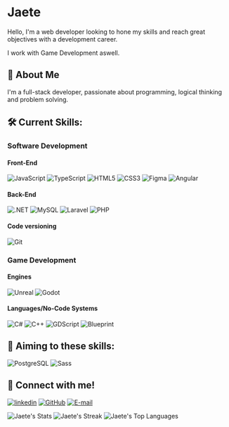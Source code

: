 
# Jaete  

Hello, I'm a web developer looking to hone my skills and reach great objectives with a development career.

I work with Game Development aswell.


## 🚀 About Me

I'm a full-stack developer, passionate about programming, logical thinking and problem solving.

## 🛠 Current Skills:

### Software Development
#### Front-End
![JavaScript](https://img.shields.io/badge/JavaScript-F7DF1E?style=for-the-badge&logo=javascript&logoColor=black)
![TypeScript](https://img.shields.io/badge/TypeScript-007ACC?style=for-the-badge&logo=typescript&logoColor=white)
![HTML5](https://img.shields.io/badge/HTML5-E34F26?style=for-the-badge&logo=html5&logoColor=white)
![CSS3](https://img.shields.io/badge/CSS3-1572B6?style=for-the-badge&logo=css3&logoColor=white)
![Figma](https://img.shields.io/badge/Figma-696969?style=for-the-badge&logo=figma&logoColor=figma)
![Angular](https://img.shields.io/badge/Angular-DD0031?style=for-the-badge&logo=angular&logoColor=white)

#### Back-End
![.NET](https://img.shields.io/badge/dotnet-512BD4?style=for-the-badge&logo=dotnet)
![MySQL](https://img.shields.io/badge/MySQL-00000F?style=for-the-badge&logo=mysql&logoColor=white)
![Laravel](https://img.shields.io/badge/Laravel-FF2D20?style=for-the-badge&logo=laravel&logoColor=white)
![PHP](https://img.shields.io/badge/PHP-777BB4?style=for-the-badge&logo=php&logoColor=white)

#### Code versioning
![Git](https://img.shields.io/badge/GIT-E44C30?style=for-the-badge&logo=git&logoColor=white)

### Game Development
#### Engines
![Unreal](https://img.shields.io/badge/Unreal%20Engine-grey?style=for-the-badge&logo=unrealengine)
![Godot](https://img.shields.io/badge/Godot%20Engine-white?style=for-the-badge&logo=godotengine)

#### Languages/No-Code Systems
![C#](https://img.shields.io/badge/csharp-512BD4?style=for-the-badge&logo=csharp)
![C++](https://img.shields.io/badge/C%20++-00599C?style=for-the-badge&logo=cplusplus)
![GDScript](https://img.shields.io/badge/GDScript-white?style=for-the-badge&logo=godotengine)
![Blueprint](https://img.shields.io/badge/Blueprint-grey?style=for-the-badge&logo=unrealengine)

## 📖 Aiming to these skills:
![PostgreSQL](https://img.shields.io/badge/PostgreSQL-000?style=for-the-badge&logo=postgresql)
![Sass](https://img.shields.io/badge/Sass-000?style=for-the-badge&logo=sass)


## 🔗 Connect with me!
[![linkedin](https://img.shields.io/badge/linkedin-0A66C2?style=for-the-badge&logo=linkedin&logoColor=white)](https://www.linkedin.com/in/jaete/)
[![GitHub](https://img.shields.io/badge/GitHub-100000?style=for-the-badge&logo=github&logoColor=white)](https://github.com/Jaete)
[![E-mail](https://img.shields.io/badge/-Email-000?style=for-the-badge&logo=microsoft-outlook&logoColor=007BFF)](mailto:jaetev@outlook.com)


![Jaete's Stats](https://github-readme-stats.vercel.app/api?username=Jaete&theme=graywhite&show_icons=true&hide_border=true&count_private=true)
![Jaete's Streak](https://github-readme-streak-stats.herokuapp.com/?user=Jaete&theme=graywhite&hide_border=true)
![Jaete's Top Languages](https://github-readme-stats.vercel.app/api/top-langs/?username=Jaete&theme=vue&show_icons=true&hide_border=true&layout=compact)
